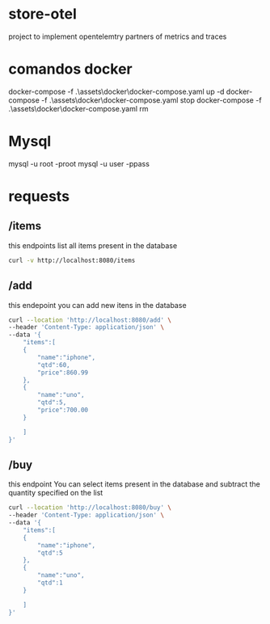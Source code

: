 # store-otel
project to implement opentelemtry partners of metrics and traces



# comandos docker
docker-compose -f .\assets\docker\docker-compose.yaml up -d
docker-compose -f .\assets\docker\docker-compose.yaml stop
docker-compose -f .\assets\docker\docker-compose.yaml rm

# Mysql
 mysql -u root -proot
 mysql -u user -ppass

# requests
## /items

this endpoints list all items present in the database

```bash
curl -v http://localhost:8080/items
```

##  /add

this endepoint you can add new itens in the database

```bash
curl --location 'http://localhost:8080/add' \
--header 'Content-Type: application/json' \
--data '{
    "items":[
    {
        "name":"iphone",
        "qtd":60,
        "price":860.99
    },
    {
        "name":"uno",
        "qtd":5,
        "price":700.00
    }

    ]
}'
```

## /buy

this endpoint You can select items present in the database and subtract the quantity specified on the list
```bash
curl --location 'http://localhost:8080/buy' \
--header 'Content-Type: application/json' \
--data '{
    "items":[
    {
        "name":"iphone",
        "qtd":5
    },
    {
        "name":"uno",
        "qtd":1
    }

    ]
}'
```